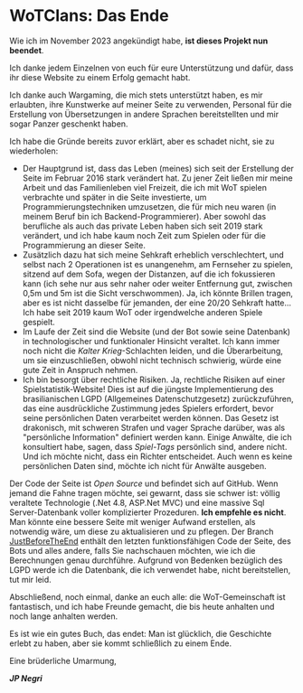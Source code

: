 # WoTClans: Das Ende

Wie ich im November 2023 angekündigt habe, **ist dieses Projekt nun beendet**.

Ich danke jedem Einzelnen von euch für eure Unterstützung und dafür, dass ihr diese Website zu einem Erfolg gemacht habt.

Ich danke auch Wargaming, die mich stets unterstützt haben, es mir erlaubten, ihre Kunstwerke auf meiner Seite zu verwenden, Personal für die Erstellung von Übersetzungen in andere Sprachen bereitstellten und mir sogar Panzer geschenkt haben.

Ich habe die Gründe bereits zuvor erklärt, aber es schadet nicht, sie zu wiederholen:

* Der Hauptgrund ist, dass das Leben (meines) sich seit der Erstellung der Seite im Februar 2016 stark verändert hat. Zu jener Zeit ließen mir meine Arbeit und das Familienleben viel Freizeit, die ich mit WoT spielen verbrachte und später in die Seite investierte, um Programmierungstechniken umzusetzen, die für mich neu waren (in meinem Beruf bin ich Backend-Programmierer). Aber sowohl das berufliche als auch das private Leben haben sich seit 2019 stark verändert, und ich habe kaum noch Zeit zum Spielen oder für die Programmierung an dieser Seite.
* Zusätzlich dazu hat sich meine Sehkraft erheblich verschlechtert, und selbst nach 2 Operationen ist es unangenehm, am Fernseher zu spielen, sitzend auf dem Sofa, wegen der Distanzen, auf die ich fokussieren kann (ich sehe nur aus sehr naher oder weiter Entfernung gut, zwischen 0,5m und 5m ist die Sicht verschwommen). Ja, ich könnte Brillen tragen, aber es ist nicht dasselbe für jemanden, der eine 20/20 Sehkraft hatte... Ich habe seit 2019 kaum WoT oder irgendwelche anderen Spiele gespielt.
* Im Laufe der Zeit sind die Website (und der Bot sowie seine Datenbank) in technologischer und funktionaler Hinsicht veraltet. Ich kann immer noch nicht die *Kalter Krieg*-Schlachten leiden, und die Überarbeitung, um sie einzuschließen, obwohl nicht technisch schwierig, würde eine gute Zeit in Anspruch nehmen.
* Ich bin besorgt über rechtliche Risiken. Ja, rechtliche Risiken auf einer Spielstatistik-Website! Dies ist auf die jüngste Implementierung des brasilianischen LGPD (Allgemeines Datenschutzgesetz) zurückzuführen, das eine ausdrückliche Zustimmung jedes Spielers erfordert, bevor seine persönlichen Daten verarbeitet werden können. Das Gesetz ist drakonisch, mit schweren Strafen und vager Sprache darüber, was als "persönliche Information" definiert werden kann. Einige Anwälte, die ich konsultiert habe, sagen, dass *Spiel-Tags* persönlich sind, andere nicht. Und ich möchte nicht, dass ein Richter entscheidet. Auch wenn es keine persönlichen Daten sind, möchte ich nicht für Anwälte ausgeben.

Der Code der Seite ist *Open Source* und befindet sich auf GitHub. Wenn jemand die Fahne tragen möchte, sei gewarnt, dass sie schwer ist: völlig veraltete Technologie (.Net 4.8, ASP.Net MVC) und eine massive Sql Server-Datenbank voller komplizierter Prozeduren. **Ich empfehle es nicht**. Man könnte eine bessere Seite mit weniger Aufwand erstellen, als notwendig wäre, um diese zu aktualisieren und zu pflegen. Der Branch [JustBeforeTheEnd](https://github.com/negri/wotclans/tree/JustBeforeTheEnd) enthält den letzten funktionsfähigen Code der Seite, des Bots und alles andere, falls Sie nachschauen möchten, wie ich die Berechnungen genau durchführe. Aufgrund von Bedenken bezüglich des LGPD werde ich die Datenbank, die ich verwendet habe, nicht bereitstellen, tut mir leid.

Abschließend, noch einmal, danke an euch alle: die WoT-Gemeinschaft ist fantastisch, und ich habe Freunde gemacht, die bis heute anhalten und noch lange anhalten werden.

Es ist wie ein gutes Buch, das endet: Man ist glücklich, die Geschichte erlebt zu haben, aber sie kommt schließlich zu einem Ende.

Eine brüderliche Umarmung,

***JP Negri***